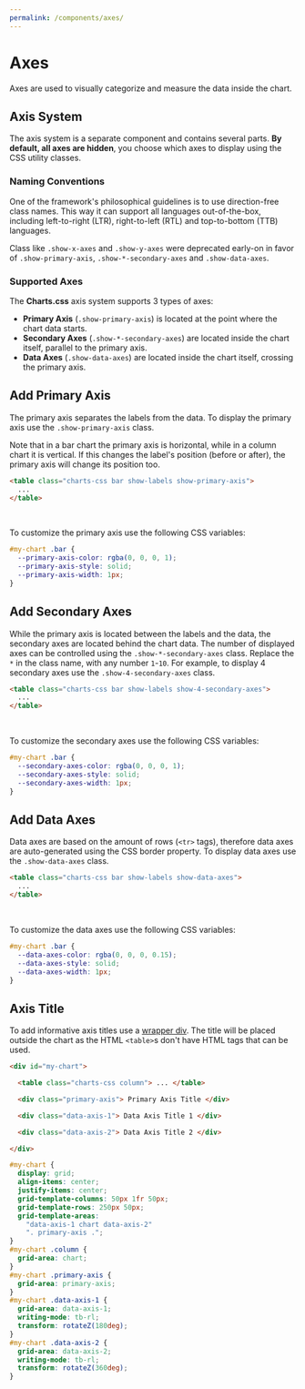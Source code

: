 ```yaml
---
permalink: /components/axes/
---
```


# Axes

Axes are used to visually categorize and measure the data inside the chart.

## Axis System

The axis system is a separate component and contains several parts. **By default, all axes are hidden**, you choose which axes to display using the CSS utility classes.

### Naming Conventions

One of the framework's philosophical guidelines is to use direction-free class names. This way it can support all languages out-of-the-box, including left-to-right (LTR), right-to-left (RTL) and top-to-bottom (TTB) languages.

Class like `.show-x-axes` and `.show-y-axes` were deprecated early-on in favor of `.show-primary-axis`, `.show-*-secondary-axes` and `.show-data-axes`.

### Supported Axes

The **Charts.css** axis system supports 3 types of axes:

* **Primary Axis** (`.show-primary-axis`) is located at the point where the chart data starts.
* **Secondary Axes** (`.show-*-secondary-axes`) are located inside the chart itself, parallel to the primary axis.
* **Data Axes** (`.show-data-axes`) are located inside the chart itself, crossing the primary axis.

## Add Primary Axis

The primary axis separates the labels from the data. To display the primary axis use the `.show-primary-axis` class.

Note that in a bar chart the primary axis is horizontal, while in a column chart it is vertical. If this changes the label's position (before or after), the primary axis will change its position too.

```html
<table class="charts-css bar show-labels show-primary-axis">
  ...
</table>
```

<v-row>

<code-example code-example-id="axes-example-1">
<template v-slot:css-code>
#axes-example-1 {
  width: 100%;
  max-width: 300px;
  margin: 0 auto;
}
#axes-example-1 .column {
  --aspect-ratio: 4 / 3;
}
</template>
<template v-slot:html-code>
<div id="axes-example-1">
  <table class="charts-css column show-labels show-primary-axis">
    <caption> Axes Example #1 </caption>
    <thead>
      <tr>
        <th scope="col"> Year </th>
        <th scope="col"> Progress </th>
      </tr>
    </thead>
    <tbody>
      <tr>
        <th scope="row"> 2016 </th>
        <td style="--size: 0.2"> </td>
      </tr>
      <tr>
        <th scope="row"> 2017 </th>
        <td style="--size: 0.4"> </td>
      </tr>
      <tr>
        <th scope="row"> 2018 </th>
        <td style="--size: 0.6"> </td>
      </tr>
      <tr>
        <th scope="row"> 2019 </th>
        <td style="--size: 0.8"> </td>
      </tr>
      <tr>
        <th scope="row"> 2020 </th>
        <td style="--size: 1"> </td>
      </tr>
    </tbody>
  </table>
</div>
</template>
</code-example>

<code-example code-example-id="axes-example-2">
<template v-slot:css-code>
#axes-example-2 {
  width: 100%;
  max-width: 300px;
  margin: 0 auto;
}
#axes-example-2 .column {
  --aspect-ratio: 4 / 3;
}
</template>
<template v-slot:html-code>
<div id="axes-example-2">
  <table class="charts-css column show-labels show-primary-axis reverse">
    <caption> Axes Example #2 </caption>
    <thead>
      <tr>
        <th scope="col"> Year </th>
        <th scope="col"> Progress </th>
      </tr>
    </thead>
    <tbody>
      <tr>
        <th scope="row"> 2016 </th>
        <td style="--size: 0.2"> </td>
      </tr>
      <tr>
        <th scope="row"> 2017 </th>
        <td style="--size: 0.4"> </td>
      </tr>
      <tr>
        <th scope="row"> 2018 </th>
        <td style="--size: 0.6"> </td>
      </tr>
      <tr>
        <th scope="row"> 2019 </th>
        <td style="--size: 0.8"> </td>
      </tr>
      <tr>
        <th scope="row"> 2020 </th>
        <td style="--size: 1"> </td>
      </tr>
    </tbody>
  </table>
</div>
</template>
</code-example>

</v-row>

<br>

<v-row>

<code-example code-example-id="axes-example-3">
<template v-slot:css-code>
#axes-example-3 {
  width: 100%;
  max-width: 300px;
  margin: 0 auto;
}
#axes-example-3 .bar {
  --aspect-ratio: 4 / 3;
}
</template>
<template v-slot:html-code>
<div id="axes-example-3">
  <table class="charts-css bar show-labels show-primary-axis">
    <caption> Axes Example #3 </caption>
    <thead>
      <tr>
        <th scope="col"> Year </th>
        <th scope="col"> Progress </th>
      </tr>
    </thead>
    <tbody>
      <tr>
        <th scope="row"> 2016 </th>
        <td style="--size: 0.2"> </td>
      </tr>
      <tr>
        <th scope="row"> 2017 </th>
        <td style="--size: 0.4"> </td>
      </tr>
      <tr>
        <th scope="row"> 2018 </th>
        <td style="--size: 0.6"> </td>
      </tr>
      <tr>
        <th scope="row"> 2019 </th>
        <td style="--size: 0.8"> </td>
      </tr>
      <tr>
        <th scope="row"> 2020 </th>
        <td style="--size: 1"> </td>
      </tr>
    </tbody>
  </table>
</div>
</template>
</code-example>

<code-example code-example-id="axes-example-4">
<template v-slot:css-code>
#axes-example-4 {
  width: 100%;
  max-width: 300px;
  margin: 0 auto;
}
#axes-example-4 .bar {
  --aspect-ratio: 4 / 3;
}
</template>
<template v-slot:html-code>
<div id="axes-example-4">
  <table class="charts-css bar show-labels show-primary-axis reverse">
    <caption> Axes Example #4 </caption>
    <thead>
      <tr>
        <th scope="col"> Year </th>
        <th scope="col"> Progress </th>
      </tr>
    </thead>
    <tbody>
      <tr>
        <th scope="row"> 2016 </th>
        <td style="--size: 0.2"> </td>
      </tr>
      <tr>
        <th scope="row"> 2017 </th>
        <td style="--size: 0.4"> </td>
      </tr>
      <tr>
        <th scope="row"> 2018 </th>
        <td style="--size: 0.6"> </td>
      </tr>
      <tr>
        <th scope="row"> 2019 </th>
        <td style="--size: 0.8"> </td>
      </tr>
      <tr>
        <th scope="row"> 2020 </th>
        <td style="--size: 1"> </td>
      </tr>
    </tbody>
  </table>
</div>
</template>
</code-example>

</v-row>

To customize the primary axis use the following CSS variables:

```css
#my-chart .bar {
  --primary-axis-color: rgba(0, 0, 0, 1);
  --primary-axis-style: solid;
  --primary-axis-width: 1px;
}
```

## Add Secondary Axes

While the primary axis is located between the labels and the data, the secondary axes are located behind the chart data. The number of displayed axes can be controlled using the `.show-*-secondary-axes` class. Replace the `*` in the class name, with any number `1`-`10`. For example, to display 4 secondary axes use the `.show-4-secondary-axes` class.

```html
<table class="charts-css bar show-labels show-4-secondary-axes">
  ...
</table>
```

<v-row>

<code-example code-example-id="axes-example-5">
<template v-slot:css-code>
#axes-example-5 {
  width: 100%;
  max-width: 300px;
  margin: 0 auto;
}
#axes-example-5 .column {
  --aspect-ratio: 4 / 3;
}
</template>
<template v-slot:html-code>
<div id="axes-example-5">
  <table class="charts-css column show-labels show-primary-axis show-2-secondary-axes">
    <caption> Axes Example #5 </caption>
    <thead>
      <tr>
        <th scope="col"> Year </th>
        <th scope="col"> Progress </th>
      </tr>
    </thead>
    <tbody>
      <tr>
        <th scope="row"> 2016 </th>
        <td style="--size: 0.2"> </td>
      </tr>
      <tr>
        <th scope="row"> 2017 </th>
        <td style="--size: 0.4"> </td>
      </tr>
      <tr>
        <th scope="row"> 2018 </th>
        <td style="--size: 0.2"> </td>
      </tr>
      <tr>
        <th scope="row"> 2019 </th>
        <td style="--size: 0.6"> </td>
      </tr>
      <tr>
        <th scope="row"> 2020 </th>
        <td style="--size: 0.4"> </td>
      </tr>
    </tbody>
  </table>
</div>
</template>
</code-example>

<code-example code-example-id="axes-example-6">
<template v-slot:css-code>
#axes-example-6 {
  width: 100%;
  max-width: 300px;
  margin: 0 auto;
}
#axes-example-6 .column {
  --aspect-ratio: 4 / 3;
}
</template>
<template v-slot:html-code>
<div id="axes-example-6">
  <table class="charts-css column show-labels show-primary-axis show-6-secondary-axes reverse">
    <caption> Axes Example #6 </caption>
    <thead>
      <tr>
        <th scope="col"> Year </th>
        <th scope="col"> Progress </th>
      </tr>
    </thead>
    <tbody>
      <tr>
        <th scope="row"> 2016 </th>
        <td style="--size: 0.5"> </td>
      </tr>
      <tr>
        <th scope="row"> 2017 </th>
        <td style="--size: 0.16"> </td>
      </tr>
      <tr>
        <th scope="row"> 2018 </th>
        <td style="--size: 0.33"> </td>
      </tr>
      <tr>
        <th scope="row"> 2019 </th>
        <td style="--size: 0.07"> </td>
      </tr>
      <tr>
        <th scope="row"> 2020 </th>
        <td style="--size: 0.67"> </td>
      </tr>
    </tbody>
  </table>
</div>
</template>
</code-example>

</v-row>

<br>

<v-row>

<code-example code-example-id="axes-example-7">
<template v-slot:css-code>
#axes-example-7 {
  width: 100%;
  max-width: 300px;
  margin: 0 auto;
}
#axes-example-7 .bar {
  --aspect-ratio: 4 / 3;
}
</template>
<template v-slot:html-code>
<div id="axes-example-7">
  <table class="charts-css bar show-labels show-primary-axis show-4-secondary-axes">
    <caption> Axes Example #7 </caption>
    <thead>
      <tr>
        <th scope="col"> Year </th>
        <th scope="col"> Progress </th>
      </tr>
    </thead>
    <tbody>
      <tr>
        <th scope="row"> 2016 </th>
        <td style="--size: 0.25"> </td>
      </tr>
      <tr>
        <th scope="row"> 2017 </th>
        <td style="--size: 0.5"> </td>
      </tr>
      <tr>
        <th scope="row"> 2018 </th>
        <td style="--size: 0.125"> </td>
      </tr>
      <tr>
        <th scope="row"> 2019 </th>
        <td style="--size: 0.75"> </td>
      </tr>
      <tr>
        <th scope="row"> 2020 </th>
        <td style="--size: 0.25"> </td>
      </tr>
    </tbody>
  </table>
</div>
</template>
</code-example>

<code-example code-example-id="axes-example-8">
<template v-slot:css-code>
#axes-example-8 {
  width: 100%;
  max-width: 300px;
  margin: 0 auto;
}
#axes-example-8 .bar {
  --aspect-ratio: 4 / 3;
}
</template>
<template v-slot:html-code>
<div id="axes-example-8">
  <table class="charts-css bar show-labels show-primary-axis show-10-secondary-axes reverse">
    <caption> Axes Example #8 </caption>
    <thead>
      <tr>
        <th scope="col"> Year </th>
        <th scope="col"> Progress </th>
      </tr>
    </thead>
    <tbody>
      <tr>
        <th scope="row"> 2016 </th>
        <td style="--size: 0.2"> </td>
      </tr>
      <tr>
        <th scope="row"> 2017 </th>
        <td style="--size: 0.8"> </td>
      </tr>
      <tr>
        <th scope="row"> 2018 </th>
        <td style="--size: 0.4"> </td>
      </tr>
      <tr>
        <th scope="row"> 2019 </th>
        <td style="--size: 0.6"> </td>
      </tr>
      <tr>
        <th scope="row"> 2020 </th>
        <td style="--size: 0.2"> </td>
      </tr>
    </tbody>
  </table>
</div>
</template>
</code-example>

</v-row>

To customize the secondary axes use the following CSS variables:

```css
#my-chart .bar {
  --secondary-axes-color: rgba(0, 0, 0, 1);
  --secondary-axes-style: solid;
  --secondary-axes-width: 1px;
}
```

## Add Data Axes

Data axes are based on the amount of rows (`<tr>` tags), therefore data axes are auto-generated using the CSS border property. To display data axes use the `.show-data-axes` class.

```html
<table class="charts-css bar show-labels show-data-axes">
  ...
</table>
```

<v-row>

<code-example code-example-id="axes-example-9">
<template v-slot:css-code>
#axes-example-9 {
  width: 100%;
  max-width: 300px;
  margin: 0 auto;
}
#axes-example-9 .column {
  --aspect-ratio: 4 / 3;
}
</template>
<template v-slot:html-code>
<div id="axes-example-9">
  <table class="charts-css column show-labels show-primary-axis show-4-secondary-axes show-data-axes">
    <caption> Axes Example #9 </caption>
    <thead>
      <tr>
        <th scope="col"> Year </th>
        <th scope="col"> Progress </th>
      </tr>
    </thead>
    <tbody>
      <tr>
        <th scope="row"> 2016 </th>
        <td style="--size: 0.2"> </td>
      </tr>
      <tr>
        <th scope="row"> 2017 </th>
        <td style="--size: 0.4"> </td>
      </tr>
      <tr>
        <th scope="row"> 2018 </th>
        <td style="--size: 0.2"> </td>
      </tr>
      <tr>
        <th scope="row"> 2019 </th>
        <td style="--size: 0.6"> </td>
      </tr>
      <tr>
        <th scope="row"> 2020 </th>
        <td style="--size: 0.4"> </td>
      </tr>
    </tbody>
  </table>
</div>
</template>
</code-example>

<code-example code-example-id="axes-example-10">
<template v-slot:css-code>
#axes-example-10 {
  width: 100%;
  max-width: 300px;
  margin: 0 auto;
}
#axes-example-10 .column {
  --aspect-ratio: 4 / 3;
}
</template>
<template v-slot:html-code>
<div id="axes-example-10">
  <table class="charts-css column show-labels show-primary-axis show-4-secondary-axes show-data-axes reverse">
    <caption> Axes Example #10 </caption>
    <thead>
      <tr>
        <th scope="col"> Year </th>
        <th scope="col"> Progress </th>
      </tr>
    </thead>
    <tbody>
      <tr>
        <th scope="row"> 2016 </th>
        <td style="--size: 0.5"> </td>
      </tr>
      <tr>
        <th scope="row"> 2017 </th>
        <td style="--size: 0.16"> </td>
      </tr>
      <tr>
        <th scope="row"> 2018 </th>
        <td style="--size: 0.33"> </td>
      </tr>
      <tr>
        <th scope="row"> 2019 </th>
        <td style="--size: 0.07"> </td>
      </tr>
      <tr>
        <th scope="row"> 2020 </th>
        <td style="--size: 0.67"> </td>
      </tr>
    </tbody>
  </table>
</div>
</template>
</code-example>

</v-row>

<br>

<v-row>

<code-example code-example-id="axes-example-11">
<template v-slot:css-code>
#axes-example-11 {
  width: 100%;
  max-width: 300px;
  margin: 0 auto;
}
#axes-example-11 .bar {
  --aspect-ratio: 4 / 3;
}
</template>
<template v-slot:html-code>
<div id="axes-example-11">
  <table class="charts-css bar show-labels show-primary-axis show-4-secondary-axes show-data-axes">
    <caption> Axes Example #11 </caption>
    <thead>
      <tr>
        <th scope="col"> Year </th>
        <th scope="col"> Progress </th>
      </tr>
    </thead>
    <tbody>
      <tr>
        <th scope="row"> 2016 </th>
        <td style="--size: 0.25"> </td>
      </tr>
      <tr>
        <th scope="row"> 2017 </th>
        <td style="--size: 0.5"> </td>
      </tr>
      <tr>
        <th scope="row"> 2018 </th>
        <td style="--size: 0.125"> </td>
      </tr>
      <tr>
        <th scope="row"> 2019 </th>
        <td style="--size: 0.75"> </td>
      </tr>
      <tr>
        <th scope="row"> 2020 </th>
        <td style="--size: 0.25"> </td>
      </tr>
    </tbody>
  </table>
</div>
</template>
</code-example>

<code-example code-example-id="axes-example-12">
<template v-slot:css-code>
#axes-example-12 {
  width: 100%;
  max-width: 300px;
  margin: 0 auto;
}
#axes-example-12 .bar {
  --aspect-ratio: 4 / 3;
}
</template>
<template v-slot:html-code>
<div id="axes-example-12">
  <table class="charts-css bar show-labels show-primary-axis show-4-secondary-axes show-data-axes reverse">
    <caption> Axes Example #12 </caption>
    <thead>
      <tr>
        <th scope="col"> Year </th>
        <th scope="col"> Progress </th>
      </tr>
    </thead>
    <tbody>
      <tr>
        <th scope="row"> 2016 </th>
        <td style="--size: 0.2"> </td>
      </tr>
      <tr>
        <th scope="row"> 2017 </th>
        <td style="--size: 0.8"> </td>
      </tr>
      <tr>
        <th scope="row"> 2018 </th>
        <td style="--size: 0.4"> </td>
      </tr>
      <tr>
        <th scope="row"> 2019 </th>
        <td style="--size: 0.6"> </td>
      </tr>
      <tr>
        <th scope="row"> 2020 </th>
        <td style="--size: 0.2"> </td>
      </tr>
    </tbody>
  </table>
</div>
</template>
</code-example>

</v-row>

To customize the data axes use the following CSS variables:

```css
#my-chart .bar {
  --data-axes-color: rgba(0, 0, 0, 0.15);
  --data-axes-style: solid;
  --data-axes-width: 1px;
}
```

## Axis Title

To add informative axis titles use a [wrapper div](wrapper/#general-anatomy). The title will be placed outside the chart as the HTML `<table>`s don't have HTML tags that can be used.

```html
<div id="my-chart">

  <table class="charts-css column"> ... </table>

  <div class="primary-axis"> Primary Axis Title </div>

  <div class="data-axis-1"> Data Axis Title 1 </div>

  <div class="data-axis-2"> Data Axis Title 2 </div>

</div>
```

```css
#my-chart {
  display: grid;
  align-items: center;
  justify-items: center;
  grid-template-columns: 50px 1fr 50px;
  grid-template-rows: 250px 50px;
  grid-template-areas:
    "data-axis-1 chart data-axis-2"
    ". primary-axis .";
}
#my-chart .column {
  grid-area: chart;
}
#my-chart .primary-axis {
  grid-area: primary-axis;
}
#my-chart .data-axis-1 {
  grid-area: data-axis-1;
  writing-mode: tb-rl;
  transform: rotateZ(180deg);
}
#my-chart .data-axis-2 {
  grid-area: data-axis-2;
  writing-mode: tb-rl;
  transform: rotateZ(360deg);
}
```

<code-example code-example-id="axes-example-13">
<template v-slot:css-code>
#axes-example-13 {
  display: grid;
  align-items: center;
  justify-items: center;
  grid-template-columns: 50px 1fr 50px;
  grid-template-rows: 250px 50px;
  grid-template-areas:
    "data-axis-1 chart data-axis-2"
    ". primary-axis .";
  background-color: #eee;
  width: 100%;
  max-width: 650px;
  margin: 0 auto;
}
#axes-example-13 .column {
  grid-area: chart;
}
#axes-example-13 .primary-axis {
  grid-area: primary-axis;
}
#axes-example-13 .data-axis-1 {
  grid-area: data-axis-1;
  writing-mode: tb-rl;
  transform: rotateZ(180deg);
}
#axes-example-13 .data-axis-2 {
  grid-area: data-axis-2;
  writing-mode: tb-rl;
  transform: rotateZ(360deg);
}
</template>
<template v-slot:html-code>
<div id="axes-example-13">
  <table class="charts-css column show-labels show-primary-axis">
    <caption> Axes Example #13 </caption>
    <thead>
      <tr>
        <th scope="col"> Month </th>
        <th scope="col"> Progress </th>
      </tr>
    </thead>
    <tbody>
      <tr>
        <th scope="row"> Jan </th>
        <td style="--size: 0.3;"> <span class="data"> 30 </span> </td>
      </tr>
      <tr>
        <th scope="row"> Feb </th>
        <td style="--size: 0.5;"> <span class="data"> 50 </span> </td>
      </tr>
      <tr>
        <th scope="row"> Mar </th>
        <td style="--size: 0.8;"> <span class="data"> 80 </span> </td>
      </tr>
      <tr>
        <th scope="row"> Apr </th>
        <td style="--size: 1;"> <span class="data"> 100 </span> </td>
      </tr>
      <tr>
        <th scope="row"> May </th>
        <td style="--size: 0.65;"> <span class="data"> 65 </span> </td>
      </tr>
      <tr>
        <th scope="row"> Jun </th>
        <td style="--size: 0.45;"> <span class="data"> 45 </span> </td>
      </tr>
      <tr>
        <th scope="row"> Jul </th>
        <td style="--size: 0.15;"> <span class="data"> 15 </span> </td>
      </tr>
      <tr>
        <th scope="row"> Aug </th>
        <td style="--size: 0.32;"> <span class="data"> 32 </span> </td>
      </tr>
      <tr>
        <th scope="row"> Sep </th>
        <td style="--size: 0.6;"> <span class="data"> 60 </span> </td>
      </tr>
      <tr>
        <th scope="row"> Oct </th>
        <td style="--size: 0.9;"> <span class="data"> 90 </span> </td>
      </tr>
      <tr>
        <th scope="row"> Nov </th>
        <td style="--size: 0.55;"> <span class="data"> 55 </span> </td>
      </tr>
      <tr>
        <th scope="row"> Dec </th>
        <td style="--size: 0.4;"> <span class="data"> 40 </span> </td>
      </tr>
    </tbody>
  </table>
  <div class="primary-axis"> Month </div>
  <div class="data-axis-1"> Progress </div>
  <div class="data-axis-2"> Progress </div>
</div>
</template>
</code-example>
